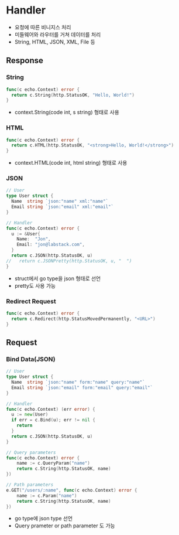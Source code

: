 # Handler

- 요청에 따른 비니지스 처리
- 미들웨어와 라우터를 거쳐 데이터를 처리
- String, HTML, JSON, XML, File 등

## Response

### String

```go
func(c echo.Context) error {
  return c.String(http.StatusOK, "Hello, World!")
}
```

- context.String(code int, s string) 형태로 사용

### HTML

```go
func(c echo.Context) error {
  return c.HTML(http.StatusOK, "<strong>Hello, World!</strong>")
}
```

- context.HTML(code int, html string) 형태로 사용

### JSON

```go
// User
type User struct {
  Name  string `json:"name" xml:"name"`
  Email string `json:"email" xml:"email"`
}

// Handler
func(c echo.Context) error {
  u := &User{
    Name:  "Jon",
    Email: "jon@labstack.com",
  }
  return c.JSON(http.StatusOK, u)
//   return c.JSONPretty(http.StatusOK, u, "  ")
}
```

- struct에서 go type을 json 형태로 선언
- pretty도 사용 가능

### Redirect Request

```go
func(c echo.Context) error {
  return c.Redirect(http.StatusMovedPermanently, "<URL>")
}
```

## Request

### Bind Data(JSON)

```go
// User
type User struct {
  Name  string `json:"name" form:"name" query:"name"`
  Email string `json:"email" form:"email" query:"email"`
}

// Handler
func(c echo.Context) (err error) {
  u := new(User)
  if err = c.Bind(u); err != nil {
    return
  }
  return c.JSON(http.StatusOK, u)
}

// Query parameters
func(c echo.Context) error {
	name := c.QueryParam("name")
	return c.String(http.StatusOK, name)
})

// Path parameters
e.GET("/users/:name", func(c echo.Context) error {
	name := c.Param("name")
	return c.String(http.StatusOK, name)
})
```

- go type에 json type 선언
- Query prameter or path parameter 도 가능
